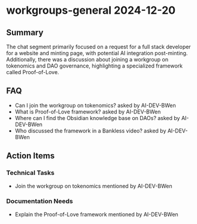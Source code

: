 # workgroups-general 2024-12-20

## Summary
The chat segment primarily focused on a request for a full stack developer for a website and minting page, with potential AI integration post-minting. Additionally, there was a discussion about joining a workgroup on tokenomics and DAO governance, highlighting a specialized framework called Proof-of-Love.

## FAQ
- Can I join the workgroup on tokenomics? asked by AI-DEV-BWen
- What is Proof-of-Love framework? asked by AI-DEV-BWen
- Where can I find the Obsidian knowledge base on DAOs? asked by AI-DEV-BWen
- Who discussed the framework in a Bankless video? asked by AI-DEV-BWen

## Action Items

### Technical Tasks
- Join the workgroup on tokenomics mentioned by AI-DEV-BWen

### Documentation Needs
- Explain the Proof-of-Love framework mentioned by AI-DEV-BWen